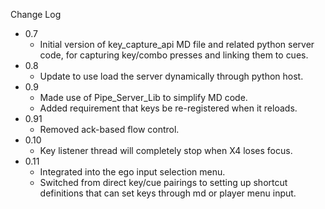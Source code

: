 
Change Log

* 0.7
  - Initial version of key_capture_api MD file and related python server code,
    for capturing key/combo presses and linking them to cues.
* 0.8
  - Update to use load the server dynamically through python host.
* 0.9
  - Made use of Pipe_Server_Lib to simplify MD code.
  - Added requirement that keys be re-registered when it reloads.
* 0.91
  - Removed ack-based flow control.
* 0.10
  - Key listener thread will completely stop when X4 loses focus.
* 0.11
  - Integrated into the ego input selection menu.
  - Switched from direct key/cue pairings to setting up shortcut definitions that can set keys through md or player menu input.


